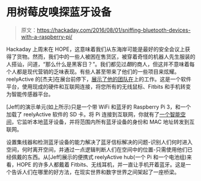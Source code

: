 # 用树莓皮嗅探蓝牙设备

> 原文：<https://hackaday.com/2016/08/01/sniffing-bluetooth-devices-with-a-raspberry-pi/>

Hackaday 上周末在 HOPE，这意味着我们从东海岸可能是最好的安全会议上获得了货物。然而，我们中的一些人被困在售货区，被穿着奇怪的机器人先生服装的人搭讪，问道，“那么什么是黑客日？”。我们都见过*酷*的商人，但这并不意味着每个人都是现代营销的乏味表现。有些人甚至带来了他们的一些项目来炫耀。reelyActive 的[杰夫]在展台前停下，[展示了他的团队在](http://context.reelyactive.com/technology.html)上的工作。这是一个软件平台，使用现成的硬件和互联网连接，将您所有的无线鼠标、Fitbits 和手机转变为智能传感器平台。

[Jeff]的演示单元(如上所示)只是一个带 WiFi 和蓝牙的 Raspberry Pi 3，和一个加载了 reelyActive 软件的 SD 卡。将 Pi 连接到互联网，你就有了[一个智能空间](http://smartspac.es/)，它监听本地蓝牙设备，并将范围内所有蓝牙设备的身份和 MAC 地址转发到互联网。

设置集线器和检测蓝牙设备的能力解决了蓝牙信标解决的问题-识别人们何时进入空间，何时离开空间，并通过一点逻辑判断人们在空间中的位置-只需使用他们已经佩戴的东西。从[Jeff]展示的便携式 reelyActive hub(一个 Pi 和一个电池组)来看，HOPE 的许多人都戴着 Fitbits、无线耳机，并一直让手机开着蓝牙。这是一个告诉人们在哪里的好方法，在现实世界和数字世界之间架起了一座桥梁。